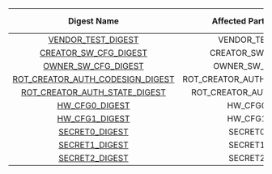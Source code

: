 <!--
DO NOT EDIT THIS FILE DIRECTLY.
It has been generated with ./util/design/gen-otp-mmap.py
-->

|                                 Digest Name                                 |     Affected Partition    |  Calculated by HW  |
|:---------------------------------------------------------------------------:|:-------------------------:|:------------------:|
|               [VENDOR_TEST_DIGEST](#Reg_vendor_test_digest_0)               |        VENDOR_TEST        |         no         |
|            [CREATOR_SW_CFG_DIGEST](#Reg_creator_sw_cfg_digest_0)            |      CREATOR_SW_CFG       |         no         |
|              [OWNER_SW_CFG_DIGEST](#Reg_owner_sw_cfg_digest_0)              |       OWNER_SW_CFG        |         no         |
| [ROT_CREATOR_AUTH_CODESIGN_DIGEST](#Reg_rot_creator_auth_codesign_digest_0) | ROT_CREATOR_AUTH_CODESIGN |         no         |
|    [ROT_CREATOR_AUTH_STATE_DIGEST](#Reg_rot_creator_auth_state_digest_0)    |  ROT_CREATOR_AUTH_STATE   |         no         |
|                   [HW_CFG0_DIGEST](#Reg_hw_cfg0_digest_0)                   |          HW_CFG0          |        yes         |
|                   [HW_CFG1_DIGEST](#Reg_hw_cfg1_digest_0)                   |          HW_CFG1          |        yes         |
|                   [SECRET0_DIGEST](#Reg_secret0_digest_0)                   |          SECRET0          |        yes         |
|                   [SECRET1_DIGEST](#Reg_secret1_digest_0)                   |          SECRET1          |        yes         |
|                   [SECRET2_DIGEST](#Reg_secret2_digest_0)                   |          SECRET2          |        yes         |
